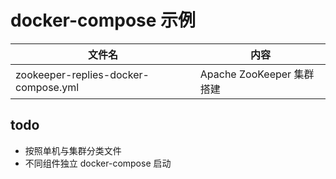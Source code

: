 # docker-compose 示例

| 文件名                                  | 内容                    |
|--------------------------------------|-----------------------|
| zookeeper-replies-docker-compose.yml | Apache ZooKeeper 集群搭建 |

## todo 

- 按照单机与集群分类文件
- 不同组件独立 docker-compose 启动
